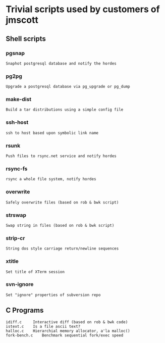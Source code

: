 # Trivial scripts used by customers of jmscott

##  Shell scripts

### pgsnap
	Snaphot postgresql database and notify the hordes
### pg2pg
	Upgrade a postgresql database via pg_upgrade or pg_dump
### make-dist
	Build a tar distributions using a simple config file
### ssh-host
	ssh to host based upon symbolic link name
### rsunk
	Push files to rsync.net service and notify hordes
### rsync-fs
	rsync a whole file system, notify hordes
### overwrite
	Safely overwrite files (based on rob & bwk script)
### strswap
	Swap string in files (based on rob & bwk script)
### strip-cr
	String dos style carriage return/newline sequences
### xtitle
	Set title of XTerm session
### svn-ignore
	Set "ignore" properties of subversion repo

##  C Programs
	idiff.c		Interactive diff (based on rob & bwk code)
	istext.c	Is a file ascii text?
	halloc.c	Hierarchial memory allocator, a'la malloc()
	fork-bench.c	Benchmark sequential fork/exec speed
